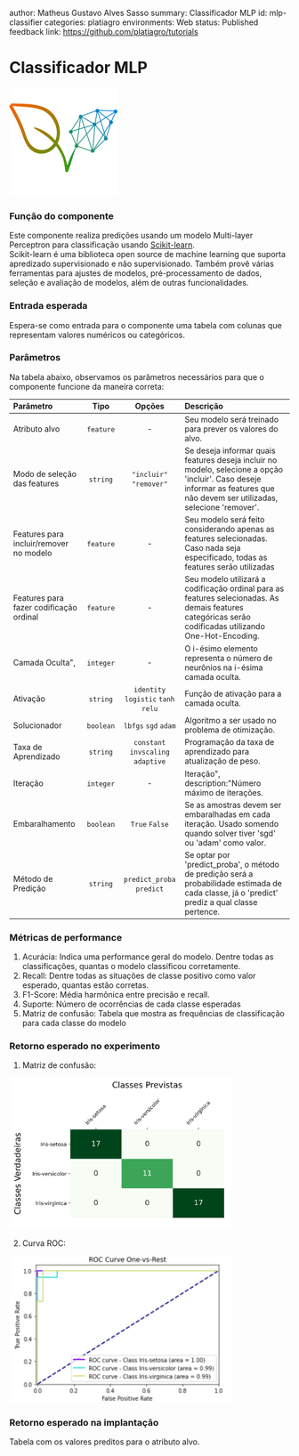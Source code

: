 author: Matheus Gustavo Alves Sasso
summary: Classificador MLP
id: mlp-classifier
categories: platiagro
environments: Web
status: Published
feedback link: https://github.com/platiagro/tutorials

# Classificador MLP

![Logotipo da PlatIAgro: possui o desenho de duas folhas verdes, uma delas é formada por linhas e pontos, como um gráfico estatístico](img/logo.png)

### Função do componente

Este componente realiza predições usando um modelo Multi-layer Perceptron para classificação usando [Scikit-learn](https://scikit-learn.org/stable/modules/generated/sklearn.neural_network.MLPClassifier.html). <br>
Scikit-learn é uma biblioteca open source de machine learning que suporta apredizado supervisionado e não supervisionado. Também provê várias ferramentas para ajustes de modelos, pré-processamento de dados, seleção e avaliação de modelos, além de outras funcionalidades.

### Entrada esperada

Espera-se como entrada para o componente uma tabela com colunas que representam valores numéricos ou categóricos.

### Parâmetros

Na tabela abaixo, observamos os parâmetros necessários para que o componente funcione da maneira correta:

| Parâmetro     | Tipo     | Opções        | Descrição                                           |
|:-------------|:--------:|:-------------:|:-----------------------------------------------------|
| Atributo alvo     | `feature` | - | Seu modelo será treinado para prever os valores do alvo. |
| Modo de seleção das features   | `string` |`"incluir"` `"remover"`| Se deseja informar quais features deseja incluir no modelo, selecione a opção 'incluir'. Caso deseje informar as features que não devem ser utilizadas, selecione 'remover'.  |
|Features para incluir/remover no modelo|`feature`| - |Seu modelo será feito considerando apenas as features selecionadas. Caso nada seja especificado, todas as features serão utilizadas|
|Features para fazer codificação ordinal|`feature`| - |Seu modelo utilizará a codificação ordinal para as features selecionadas. As demais features categóricas serão codificadas utilizando One-Hot-Encoding.|
|Camada Oculta",|`integer`| - |O i-ésimo elemento representa o número de neurônios na i-ésima camada oculta.|
|Ativação|`string`| `identity` `logistic` `tanh` `relu`|Função de ativação para a camada oculta.|
|Solucionador|`boolean`| `lbfgs`  `sgd` `adam`|Algoritmo a ser usado no problema de otimização.|
|Taxa de Aprendizado|`string`| `constant`  `invscaling` `adaptive`|Programação da taxa de aprendizado para atualização de peso.|
|Iteração|`integer`| - |Iteração", description:"Número máximo de iterações.|
|Embaralhamento|`boolean`| `True` `False` |Se as amostras devem ser embaralhadas em cada iteração. Usado somendo quando solver tiver 'sgd' ou 'adam' como valor.|
|Método de Predição|`string`| `predict_proba`  `predict`|Se optar por 'predict_proba', o método de predição será a probabilidade estimada de cada classe, já o 'predict' prediz a qual classe pertence.|


### Métricas de performance

1. Acurácia: Indica uma performance geral do modelo. Dentre todas as classificações, quantas o modelo classificou corretamente.
2. Recall: Dentre todas as situações de classe positivo como valor esperado, quantas estão corretas.
3. F1-Score: Média harmônica entre precisão e recall.
4. Suporte: Número de ocorrências de cada classe esperadas
5. Matriz de confusão: Tabela que mostra as frequências de classificação para cada classe do modelo

### Retorno esperado no experimento

1. Matriz de confusão:

<img src="img/mlp-classifier/predicted_classes_confusion_matrix.png" width="400">

2. Curva ROC:

<img src="img/mlp-classifier/roc_curve.png" width="400">

### Retorno esperado na implantação

Tabela com os valores preditos para o atributo alvo.
